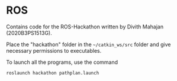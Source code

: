 # ROS

Contains code for the ROS-Hackathon written by Divith Mahajan (2020B3PS1513G).

Place the "hackathon" folder in the ```~/catkin_ws/src``` folder and give necessary permissions to executables.

To launch all the programs, use the command
```
roslaunch hackathon pathplan.launch
```
